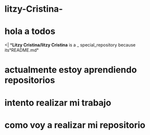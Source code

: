 # litzy-Cristina-
# hola a todos
<| 
***Litzy Cristina/litzy Cristina** is a _ special_repository because its°README.md°  

# actualmente estoy aprendiendo repositorios 
# intento realizar mi trabajo
# como voy a realizar mi repositorio 

